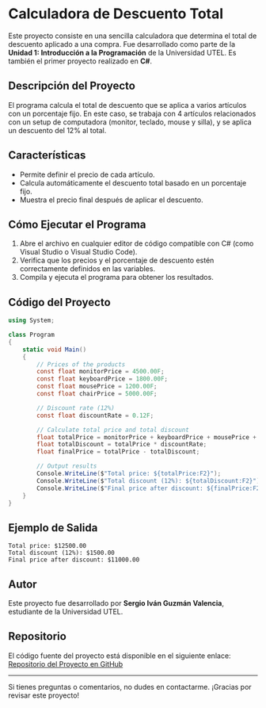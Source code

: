 # Calculadora de Descuento Total

Este proyecto consiste en una sencilla calculadora que determina el total de descuento aplicado a una compra. Fue desarrollado como parte de la **Unidad 1: Introducción a la Programación** de la Universidad UTEL. Es también el primer proyecto realizado en **C#**.

## Descripción del Proyecto

El programa calcula el total de descuento que se aplica a varios artículos con un porcentaje fijo. En este caso, se trabaja con 4 artículos relacionados con un setup de computadora (monitor, teclado, mouse y silla), y se aplica un descuento del 12% al total.

## Características

- Permite definir el precio de cada artículo.
- Calcula automáticamente el descuento total basado en un porcentaje fijo.
- Muestra el precio final después de aplicar el descuento.

## Cómo Ejecutar el Programa

1. Abre el archivo en cualquier editor de código compatible con C# (como Visual Studio o Visual Studio Code).
2. Verifica que los precios y el porcentaje de descuento estén correctamente definidos en las variables.
3. Compila y ejecuta el programa para obtener los resultados.

## Código del Proyecto

```csharp
using System;

class Program
{
    static void Main()
    {
        // Prices of the products
        const float monitorPrice = 4500.00F;
        const float keyboardPrice = 1800.00F;
        const float mousePrice = 1200.00F;
        const float chairPrice = 5000.00F;

        // Discount rate (12%)
        const float discountRate = 0.12F;

        // Calculate total price and total discount
        float totalPrice = monitorPrice + keyboardPrice + mousePrice + chairPrice;
        float totalDiscount = totalPrice * discountRate;
        float finalPrice = totalPrice - totalDiscount;

        // Output results
        Console.WriteLine($"Total price: ${totalPrice:F2}");
        Console.WriteLine($"Total discount (12%): ${totalDiscount:F2}");
        Console.WriteLine($"Final price after discount: ${finalPrice:F2}");
    }
}
```

## Ejemplo de Salida

```
Total price: $12500.00
Total discount (12%): $1500.00
Final price after discount: $11000.00
```

## Autor

Este proyecto fue desarrollado por **Sergio Iván Guzmán Valencia**, estudiante de la Universidad UTEL.

## Repositorio

El código fuente del proyecto está disponible en el siguiente enlace:\
[Repositorio del Proyecto en GitHub](https://github.com/SergioPower/Programacion-estructurada/tree/master/unidad1)

---

Si tienes preguntas o comentarios, no dudes en contactarme. ¡Gracias por revisar este proyecto!

